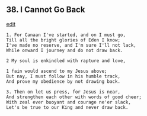 
## 38.  I Cannot Go Back
[edit](https://docs.google.com/document/d/1eG9BZzOxlONh-FxIfVunHZQajsX6ATcp/edit?mode=html)



    1. For Canaan I've started, and on I must go,
    Till all the bright glories of Eden I know;
    I've made no reserve, and I'm sure I'll not lack,
    While onward I journey and do not draw back.

    2 My soul is enkindled with rapture and love,

    1 fain would ascend to my Jesus above;
    But nay, I must follow in his humble track,
    And prove my obedience by not drawing back.

    3. Then on let us press, for Jesus is near,
    And strengthen each other with words of good cheer;
    With zeal ever buoyant and courage ne'er slack,
    Let's be true to our King and never draw back.
